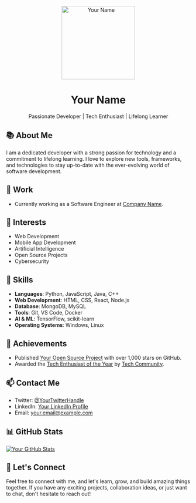 <div align="center">
  <img src="your-profile-image-url" alt="Your Name" width="200px" />
  <h1>Your Name</h1>
  <p>Passionate Developer | Tech Enthusiast | Lifelong Learner</p>
</div>

## 📚 About Me
I am a dedicated developer with a strong passion for technology and a commitment to lifelong learning. I love to explore new tools, frameworks, and technologies to stay up-to-date with the ever-evolving world of software development.

## 💼 Work
- Currently working as a Software Engineer at [Company Name](https://www.companywebsite.com).

## 🌱 Interests
- Web Development
- Mobile App Development
- Artificial Intelligence
- Open Source Projects
- Cybersecurity

## 🚀 Skills
- **Languages**: Python, JavaScript, Java, C++
- **Web Development**: HTML, CSS, React, Node.js
- **Database**: MongoDB, MySQL
- **Tools**: Git, VS Code, Docker
- **AI & ML**: TensorFlow, scikit-learn
- **Operating Systems**: Windows, Linux

## 🌟 Achievements
- Published [Your Open Source Project](https://github.com/your-project) with over 1,000 stars on GitHub.
- Awarded the [Tech Enthusiast of the Year](your-award-link) by [Tech Community](https://techcommunitywebsite.com).

## 📫 Contact Me
- Twitter: [@YourTwitterHandle](https://twitter.com/yourtwitterhandle)
- LinkedIn: [Your LinkedIn Profile](https://www.linkedin.com/in/yourlinkedinprofile)
- Email: [your.email@example.com](mailto:your.email@example.com)

## 📊 GitHub Stats
[![Your GitHub Stats](https://github-readme-stats.vercel.app/api?username=your-github-username&show_icons=true&theme=dark)](https://github.com/anuraghazra/github-readme-stats)

## 🤝 Let's Connect
Feel free to connect with me, and let's learn, grow, and build amazing things together. If you have any exciting projects, collaboration ideas, or just want to chat, don't hesitate to reach out!


